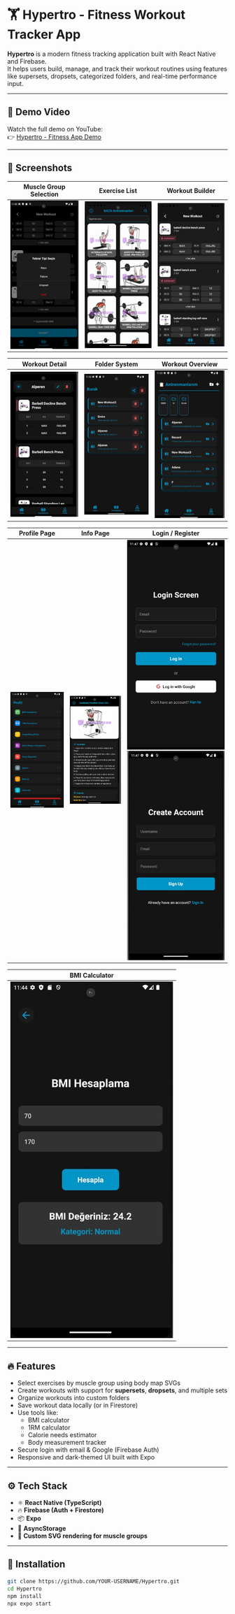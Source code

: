 # 🏋️ Hypertro - Fitness Workout Tracker App

**Hypertro** is a modern fitness tracking application built with React Native and Firebase.  
It helps users build, manage, and track their workout routines using features like supersets, dropsets, categorized folders, and real-time performance input.

---

## 🎥 Demo Video

Watch the full demo on YouTube:  
👉 [Hypertro - Fitness App Demo](https://www.youtube.com/watch?v=6wpUIr66KNA)

---

## 📸 Screenshots

| Muscle Group Selection | Exercise List | Workout Builder |
|------------------------|---------------|-----------------|
| ![](./MyApp/assets/screenshots/Selection.jpg) | ![](./MyApp/assets/screenshots/Move.jpg) | ![](./MyApp/assets/screenshots/Superset.jpg) |

| Workout Detail | Folder System | Workout Overview |
|----------------|---------------|------------------|
| ![](./MyApp/assets/screenshots/Detail.jpg) | ![](./MyApp/assets/screenshots/Folder.jpg) | ![](./MyApp/assets/screenshots/Workout.jpg) |

| Profile Page | Info Page | Login / Register |
|-------------|-----------|------------------|
| ![](./MyApp/assets/screenshots/Profile.jpg) | ![](./MyApp/assets/screenshots/Info.jpg) | ![](./MyApp/assets/screenshots/Login.jpg) ![](./MyApp/assets/screenshots/Register.jpg) |

| BMI Calculator |
|----------------|
| ![](./MyApp/assets/screenshots/BMI.jpg) |

---

## 🔥 Features

- Select exercises by muscle group using body map SVGs
- Create workouts with support for **supersets**, **dropsets**, and multiple sets
- Organize workouts into custom folders
- Save workout data locally (or in Firestore)
- Use tools like:
  - BMI calculator
  - 1RM calculator
  - Calorie needs estimator
  - Body measurement tracker
- Secure login with email & Google (Firebase Auth)
- Responsive and dark-themed UI built with Expo

---

## ⚙️ Tech Stack

- ⚛️ **React Native (TypeScript)**
- 🔥 **Firebase (Auth + Firestore)**
- 📦 **Expo**
- 💾 **AsyncStorage**
- 🎨 **Custom SVG rendering for muscle groups**

---

## 🚀 Installation

```bash
git clone https://github.com/YOUR-USERNAME/Hypertro.git
cd Hypertro
npm install
npx expo start

